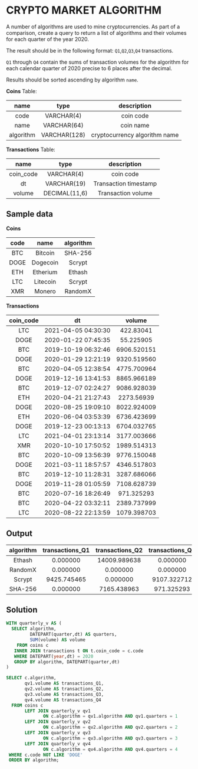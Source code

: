 # CRYPTO MARKET ALGORITHM

A number of algorithms are used to mine cryptocurrencies. As part of a comparison, create a query to return a list of algorithms and their volumes for each quarter of the year 2020.

The result should be in the following format: `Q1`,`Q2`,`Q3`,`Q4` transactions.

`Q1` through `Q4` contain the sums of transaction volumes for the algorithm for each calendar quarter of 2020 precise to 6 places after the decimal.

Results should be sorted ascending by algorithm `name`.

**Coins** Table:

|name|type|description|
|:--:|:---:|:--------:|
|code|VARCHAR(4)|coin code|
|name|VARCHAR(64)|coin name|
|algorithm|VARCHAR(128)|cryptocurrency algorithm name|

**Transactions** Table:

|name|type|description|
|:--:|:--:|:---------:|
|coin_code|VARCHAR(4)|coin code|
|dt|VARCHAR(19)| Transaction timestamp|
|volume|DECIMAL(11,6)|Transaction volume|


## Sample data

**Coins**

|code|name|algorithm|
|:--:|:--:|:-------:|
|BTC |Bitcoin|SHA-256|
|DOGE|Dogecoin|Scrypt|
|ETH |Etherium|Ethash|
|LTC |Litecoin|Scrypt|
|XMR|Monero|RandomX|


**Transactions**

|coin_code|dt|volume|
|:-------:|:-:|:---:|
|LTC  |2021-04-05 04:30:30|422.83041  |
|DOGE |2020-01-22 07:45:35|55.225905|
|BTC |2019-10-19 06:32:46|6906.520151|
|DOGE |2020-01-29 12:21:19|9320.519560|
|BTC|2020-04-05 12:38:54 |4775.700964|
|DOGE |2019-12-16 13:41:53|8865.966189|
|BTC |2019-12-07 02:24:27|9086.928039|
|ETH |2020-04-21 21:27:43|2273.56939|
|DOGE |2020-08-25 19:09:10|8022.924009|
|ETH |2020-06-04 03:53:39|6736.423699|
|DOGE |2019-12-23 00:13:13|6704.032765|
|LTC |2021-04-01 23:13:14|3177.003666|
|XMR |2020-10-10 17:50:52|1989.514313|
|BTC |2020-10-09 13:56:39|9776.150048|
|DOGE |2021-03-11 18:57:57|4346.517803|
|BTC |2019-12-10 11:28:31|3287.686066|
|DOGE |2019-11-28 01:05:59|7108.628739|
|BTC |2020-07-16 18:26:49|971.325293|
|BTC |2020-04-22 03:32:11|2389.737999|
|LTC|2020-08-22 22:13:59|1079.398703|


## Output

|algorithm|transactions_Q1|transactions_Q2|transactions_Q3|transactions_Q4|
|:-------:|:-------------:|:-------------:|:-------------:|:-------------:|
|Ethash |0.000000|14009.989638|0.000000|0.000000|
|RandomX|0.000000|0.000000|0.000000 |1989.574313|
|Scrypt |9425.745465|0.000000|9107.322712|0.000000|
|SHA-256|0.000000|7165.438963|971.325293|9716.150048|


## Solution

```SQL
WITH quarterly_v AS (
  SELECT algorithm,
         DATEPART(quarter,dt) AS quarters,
         SUM(volume) AS volume
    FROM coins c
   INNER JOIN transactions t ON t.coin_code = c.code
   WHERE DATEPART(year,dt) = 2020
   GROUP BY algorithm, DATEPART(quarter,dt)
)

SELECT c.algorithm,
       qv1.volume AS transactions_Q1,
       qv2.volume AS transactions_Q2,  
       qv3.volume AS transactions_Q3,
       qv4.volume AS transactions_Q4
  FROM coins c
       LEFT JOIN quarterly_v qv1
              ON c.algorithm = qv1.algorithm AND qv1.quarters = 1
       LEFT JOIN quarterly_v qv2
              ON c.algorithm = qv2.algorithm AND qv2.quarters = 2
       LEFT JOIN quarterly_v qv3
              ON c.algorithm = qv3.algorithm AND qv3.quarters = 3
       LEFT JOIN quarterly_v qv4
              ON c.algorithm = qv4.algorithm AND qv4.quarters = 4
 WHERE c.code NOT LIKE 'DOGE'
 ORDER BY algorithm;
```
